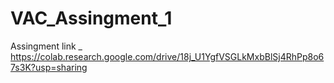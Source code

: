 # VAC_Assingment_1

Assingment link _ https://colab.research.google.com/drive/18j_U1YgfVSGLkMxbBlSj4RhPp8o67s3K?usp=sharing
